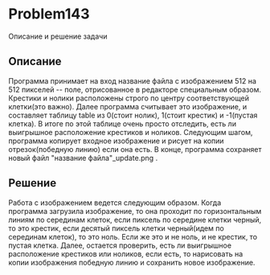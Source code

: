 # Problem143
Описание и решение задачи


## Описание
Программа принимает на вход название файла с изображением 512 на 512 пикселей -- поле, отрисованное в редакторе специальным образом. Крестики и нолики расположены строго по центру соответствующей клетки(это важно). Далее программа считывает это изображение, и составляет таблицу table из 0(стоит нолик), 1(стоит крестик) и -1(пустая клетка). В итоге по этой таблице очень просто отследить, есть ли выигрышное расположение крестиков и ноликов. Следующим шагом, программа копирует входное изображение и рисует на копии отрезок(победную линию) если она есть. В конце, программа сохраняет новый файл "название файла"_update.png . 

## Решение
Работа с изображением ведется следующим образом. Когда программа загрузила изображение, то она проходит по горизонтальным линиям по серединам клеток, если пиксель по середине клетки черный, то это крестик, если десятый пиксель клетки черный(идем по серединам клеток), то это ноль. Если же это и не ноль, и не крестик, то пустая клетка. Далее, остается проверить, есть ли выигрышное расположение крестиков или ноликов, если есть, то нарисовать на копии изображения победную линию и сохранить новое изображение.

